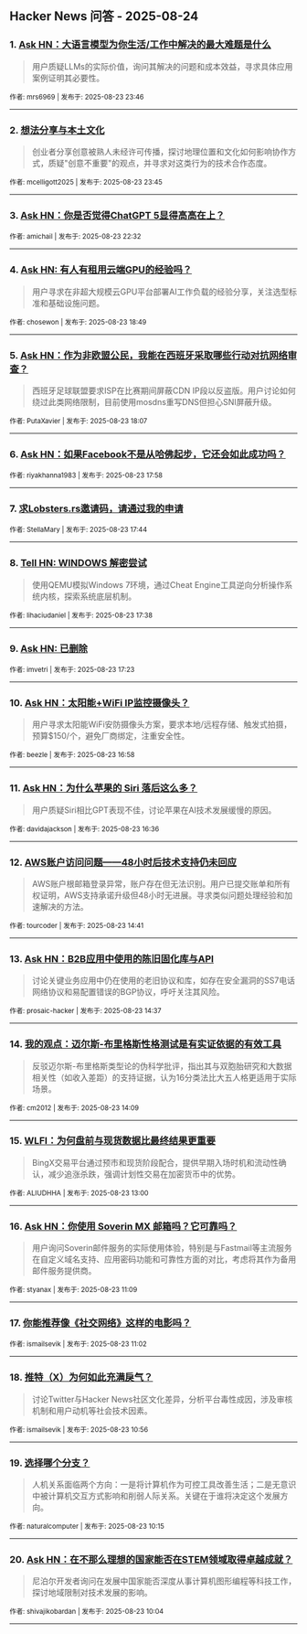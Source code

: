 ## Hacker News 问答 - 2025-08-24


### 1. [Ask HN：大语言模型为你生活/工作中解决的最大难题是什么](https://news.ycombinator.com/item?id=45000036)
> 用户质疑LLMs的实际价值，询问其解决的问题和成本效益，寻求具体应用案例证明其必要性。

<sub>作者: mrs6969 | 发布于: 2025-08-23 23:46</sub>

---

### 2. [想法分享与本土文化](https://news.ycombinator.com/item?id=45000028)
> 创业者分享创意被熟人未经许可传播，探讨地理位置和文化如何影响协作方式，质疑"创意不重要"的观点，并寻求对这类行为的技术合作态度。

<sub>作者: mcelligott2025 | 发布于: 2025-08-23 23:45</sub>

---

### 3. [Ask HN：你是否觉得ChatGPT 5显得高高在上？](https://news.ycombinator.com/item?id=44999651)

<sub>作者: amichail | 发布于: 2025-08-23 22:32</sub>

---

### 4. [Ask HN: 有人有租用云端GPU的经验吗？](https://news.ycombinator.com/item?id=44998126)
> 用户寻求在非超大规模云GPU平台部署AI工作负载的经验分享，关注选型标准和基础设施问题。

<sub>作者: chosewon | 发布于: 2025-08-23 18:49</sub>

---

### 5. [Ask HN：作为非欧盟公民，我能在西班牙采取哪些行动对抗网络审查？](https://news.ycombinator.com/item?id=44997883)
> 西班牙足球联盟要求ISP在比赛期间屏蔽CDN IP段以反盗版。用户讨论如何绕过此类网络限制，目前使用mosdns重写DNS但担心SNI屏蔽升级。

<sub>作者: PutaXavier | 发布于: 2025-08-23 18:07</sub>

---

### 6. [Ask HN：如果Facebook不是从哈佛起步，它还会如此成功吗？](https://news.ycombinator.com/item?id=44997812)

<sub>作者: riyakhanna1983 | 发布于: 2025-08-23 17:58</sub>

---

### 7. [求Lobsters.rs邀请码，请通过我的申请](https://news.ycombinator.com/item?id=44997691)

<sub>作者: StellaMary | 发布于: 2025-08-23 17:44</sub>

---

### 8. [Tell HN: WINDOWS 解密尝试](https://news.ycombinator.com/item?id=44997641)
> 使用QEMU模拟Windows 7环境，通过Cheat Engine工具逆向分析操作系统内核，探索系统底层机制。

<sub>作者: lihaciudaniel | 发布于: 2025-08-23 17:38</sub>

---

### 9. [Ask HN: 已删除](https://news.ycombinator.com/item?id=44997499)

<sub>作者: imvetri | 发布于: 2025-08-23 17:23</sub>

---

### 10. [Ask HN：太阳能+WiFi IP监控摄像头？](https://news.ycombinator.com/item?id=44997276)
> 用户寻求太阳能WiFi安防摄像头方案，要求本地/远程存储、触发式拍摄，预算$150/个，避免厂商绑定，注重安全性。

<sub>作者: beezle | 发布于: 2025-08-23 16:58</sub>

---

### 11. [Ask HN：为什么苹果的 Siri 落后这么多？](https://news.ycombinator.com/item?id=44997106)
> 用户质疑Siri相比GPT表现不佳，讨论苹果在AI技术发展缓慢的原因。

<sub>作者: davidajackson | 发布于: 2025-08-23 16:36</sub>

---

### 12. [AWS账户访问问题——48小时后技术支持仍未回应](https://news.ycombinator.com/item?id=44996358)
> AWS账户根邮箱登录异常，账户存在但无法识别。用户已提交账单和所有权证明，AWS支持承诺升级但48小时无进展。寻求类似问题处理经验和加速解决的方法。

<sub>作者: tourcoder | 发布于: 2025-08-23 14:41</sub>

---

### 13. [Ask HN：B2B应用中使用的陈旧固化库与API](https://news.ycombinator.com/item?id=44996334)
> 讨论关键业务应用中仍在使用的老旧协议和库，如存在安全漏洞的SS7电话网络协议和易配置错误的BGP协议，呼吁关注其风险。

<sub>作者: prosaic-hacker | 发布于: 2025-08-23 14:37</sub>

---

### 14. [我的观点：迈尔斯-布里格斯性格测试是有实证依据的有效工具](https://news.ycombinator.com/item?id=44996111)
> 反驳迈尔斯-布里格斯类型论的伪科学批评，指出其与双胞胎研究和大数据相关性（如收入差距）的支持证据，认为16分类法比大五人格更适用于实际场景。

<sub>作者: cm2012 | 发布于: 2025-08-23 14:09</sub>

---

### 15. [WLFI：为何盘前与现货数据比最终结果更重要](https://news.ycombinator.com/item?id=44995668)
> BingX交易平台通过预市和现货阶段配合，提供早期入场时机和流动性确认，减少追涨杀跌，强调计划性交易在加密货币中的优势。

<sub>作者: ALIUDHHA | 发布于: 2025-08-23 13:00</sub>

---

### 16. [Ask HN：你使用 Soverin MX 邮箱吗？它可靠吗？](https://news.ycombinator.com/item?id=44995088)
> 用户询问Soverin邮件服务的实际使用体验，特别是与Fastmail等主流服务在自定义域名支持、应用密码功能和可靠性方面的对比，考虑将其作为备用邮件服务提供商。

<sub>作者: styanax | 发布于: 2025-08-23 11:09</sub>

---

### 17. [你能推荐像《社交网络》这样的电影吗？](https://news.ycombinator.com/item?id=44995042)

<sub>作者: ismailsevik | 发布于: 2025-08-23 11:02</sub>

---

### 18. [推特（X）为何如此充满戾气？](https://news.ycombinator.com/item?id=44995019)
> 讨论Twitter与Hacker News社区文化差异，分析平台毒性成因，涉及审核机制和用户动机等社会技术因素。

<sub>作者: ismailsevik | 发布于: 2025-08-23 10:56</sub>

---

### 19. [选择哪个分支？](https://news.ycombinator.com/item?id=44994836)
> 人机关系面临两个方向：一是将计算机作为可控工具改善生活；二是无意识中被计算机交互方式影响和削弱人际关系。关键在于谁将决定这个发展方向。

<sub>作者: naturalcomputer | 发布于: 2025-08-23 10:15</sub>

---

### 20. [Ask HN：在不那么理想的国家能否在STEM领域取得卓越成就？](https://news.ycombinator.com/item?id=44994788)
> 尼泊尔开发者询问在发展中国家能否深度从事计算机图形编程等科技工作，探讨地域限制对技术发展的影响。

<sub>作者: shivajikobardan | 发布于: 2025-08-23 10:04</sub>

---
